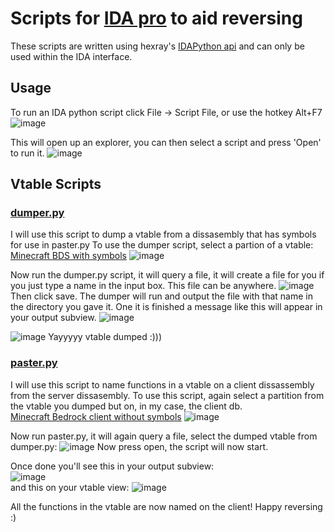 # Scripts for [IDA pro](https://hex-rays.com/ida-pro/) to aid reversing
These scripts are written using hexray's [IDAPython api](https://hex-rays.com/products/ida/support/idapython_docs/) and can only be used within the IDA interface.

## Usage

To run an IDA python script click File -> Script File, or use the hotkey Alt+F7
![image](https://github.com/h-arvs/Ida-python-scripts/assets/74739443/d41ffb89-1d44-467b-ae95-43b0819bd58b)

This will open up an explorer, you can then select a script and press 'Open' to run it.
![image](https://github.com/h-arvs/Ida-python-scripts/assets/74739443/fe8b26bb-1777-46e9-a0ab-24c7830f0427)

## Vtable Scripts
### [dumper.py](/Vtables/dumper.py)
I will use this script to dump a vtable from a dissasembly that has symbols for use in paster.py
To use the dumper script, select a partion of a vtable:  
<ins>Minecraft BDS with symbols</ins>
![image](https://github.com/h-arvs/Ida-python-scripts/assets/74739443/2fc1fdd2-c97e-41d9-aa96-866602113c8e)

Now run the dumper.py script, it will query a file, it will create a file for you if you just type a name in the input box. This file can be anywhere.
![image](https://github.com/h-arvs/Ida-python-scripts/assets/74739443/2edc85a2-6eea-480d-a6ca-263a9b4dfe2d)
Then click save.
The dumper will run and output the file with that name in the directory you gave it. One it is finished a message like this will appear in your output subview.
![image](https://github.com/h-arvs/Ida-python-scripts/assets/74739443/00c6cd83-4b40-40ca-bee3-fc8687c3e444)

![image](https://github.com/h-arvs/Ida-python-scripts/assets/74739443/597605a3-b11d-4902-b812-0b9f58920ece)
Yayyyyy vtable dumped :)))

### [paster.py](/Vtables/paster.py)
I will use this script to name functions in a vtable on a client dissassembly from the server dissasembly.
To use this script, again select a partition from the vtable you dumped but on, in my case, the client db.  
<ins>Minecraft Bedrock client without symbols</ins>
![image](https://github.com/h-arvs/Ida-python-scripts/assets/74739443/4e2dac6f-6db9-4865-aa2e-8c7fdc7e2214)

Now run paster.py, it will again query a file, select the dumped vtable from dumper.py:
![image](https://github.com/h-arvs/Ida-python-scripts/assets/74739443/fa7bee98-d609-4120-8564-a3f29ac44859)
Now press open, the script will now start.

Once done you'll see this in your output subview:  
![image](https://github.com/h-arvs/Ida-python-scripts/assets/74739443/d264537c-68f3-4850-b661-0556d0bbd7e9)  
and this on your vtable view:
![image](https://github.com/h-arvs/Ida-python-scripts/assets/74739443/4397ab2a-4929-403a-bfec-764a223d42cb)

All the functions in the vtable are now named on the client! Happy reversing :)









